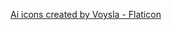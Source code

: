 <a href="https://www.flaticon.com/free-icons/ai" title="ai icons">Ai icons created by Voysla - Flaticon</a>
